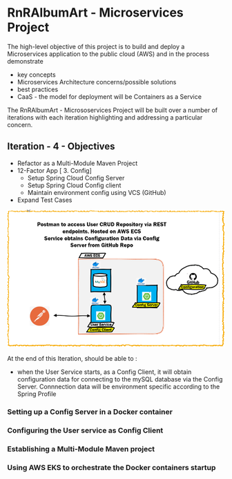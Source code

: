 # RnRAlbumArt - Microservices Project

The high-level objective of this project is to build and deploy a Microservices application to the public cloud (AWS) and in the process demonstrate
* key concepts
* Microservices Architecture concerns/possible solutions
* best practices
* CaaS - the model for deployment will be Containers as a Service


The RnRAlbumArt - Micrososervices Project will be built over a number of iterations with each iteration highlighting and addressing a particular concern.

## Iteration  - 4 - Objectives

* Refactor as a Multi-Module Maven Project
* 12-Factor App [ 3. Config] 
    - Setup Spring Cloud Config Server
    - Setup Spring Cloud Config client
    - Maintain environment config using VCS (GitHub)
* Expand Test Cases

![](Images/add%20a%20config%20server.png)

At the end of this Iteration, should be able to :

* when the User Service starts, as a Config Client, it will obtain configuration data for connecting to the mySQL database via the Config Server. Connnection data will be environment specific according to the Spring Profile


### Setting up a Config Server in a Docker container

### Configuring the User service as Config Client

### Establishing a Multi-Module Maven project

### Using AWS EKS to orchestrate the Docker containers startup




